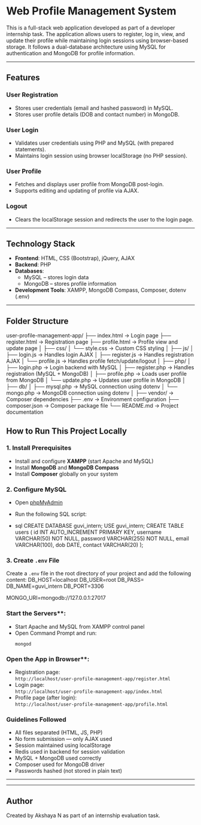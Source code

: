 # Web Profile Management System

This is a full-stack web application developed as part of a developer internship task. The application allows users to register, log in, view, and update their profile while maintaining login sessions using browser-based storage. It follows a dual-database architecture using MySQL for authentication and MongoDB for profile information.

---

## Features

### User Registration
- Stores user credentials (email and hashed password) in MySQL.
- Stores user profile details (DOB and contact number) in MongoDB.

### User Login
- Validates user credentials using PHP and MySQL (with prepared statements).
- Maintains login session using browser localStorage (no PHP session).

### User Profile
- Fetches and displays user profile from MongoDB post-login.
- Supports editing and updating of profile via AJAX.

### Logout
- Clears the localStorage session and redirects the user to the login page.

---

## Technology Stack

- **Frontend**: HTML, CSS (Bootstrap), jQuery, AJAX
- **Backend**: PHP
- **Databases**:
  - MySQL – stores login data
  - MongoDB – stores profile information
- **Development Tools**: XAMPP, MongoDB Compass, Composer, dotenv (.env)

---

## Folder Structure

user-profile-management-app/
├── index.html              → Login page
├── register.html           → Registration page
├── profile.html            → Profile view and update page
│
├── css/
│   └── style.css           → Custom CSS styling
│
├── js/
│   ├── login.js            → Handles login AJAX
│   ├── register.js         → Handles registration AJAX
│   └── profile.js          → Handles profile fetch/update/logout
│
├── php/
│   ├── login.php           → Login backend with MySQL
│   ├── register.php        → Handles registration (MySQL + MongoDB)
│   ├── profile.php         → Loads user profile from MongoDB
│   └── update.php          → Updates user profile in MongoDB
│
├── db/
│   ├── mysql.php           → MySQL connection using dotenv
│   └── mongo.php           → MongoDB connection using dotenv
│
├── vendor/                 → Composer dependencies
├── .env                    → Environment configuration
├── composer.json           → Composer package file
└── README.md               → Project documentation

## How to Run This Project Locally

### 1. Install Prerequisites
- Install and configure **XAMPP** (start Apache and MySQL)
- Install **MongoDB** and **MongoDB Compass**
- Install **Composer** globally on your system

### 2. Configure MySQL
- Open [phpMyAdmin](http://localhost/phpmyadmin)
- Run the following SQL script:

- sql
CREATE DATABASE guvi_intern;
USE guvi_intern;
CREATE TABLE users (
  id INT AUTO_INCREMENT PRIMARY KEY,
  username VARCHAR(50) NOT NULL,
  password VARCHAR(255) NOT NULL,
  email VARCHAR(100),
  dob DATE,
  contact VARCHAR(20)
);

### 3. Create `.env` File
Create a `.env` file in the root directory of your project and add the following content:
DB_HOST=localhost
DB_USER=root
DB_PASS=
DB_NAME=guvi_intern
DB_PORT=3306

MONGO_URI=mongodb://127.0.0.1:27017

### Start the Servers**:
   - Start Apache and MySQL from XAMPP control panel
   - Open Command Prompt and run:
     ```
     mongod
     ```

### Open the App in Browser**:
   - Registration page:  
     `http://localhost/user-profile-management-app/register.html`
   - Login page:  
     `http://localhost/user-profile-management-app/index.html`
   - Profile page (after login):  
     `http://localhost/user-profile-management-app/profile.html`

### Guidelines Followed 

- All files separated (HTML, JS, PHP)
- No form submission — only AJAX used
- Session maintained using localStorage
- Redis used in backend for session validation
- MySQL + MongoDB used correctly
- Composer used for MongoDB driver
- Passwords hashed (not stored in plain text)

---

---

## Author

Created by Akshaya N as part of an internship evaluation task.
